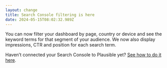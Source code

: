 ```yaml
---
layout: change
title: Search Console filtering is here
date: 2024-05-15T08:02:32.989Z
---
```

You can now filter your dashboard by page, country or device and see the keyword terms for that segment of your audience. We now also display impressions, CTR and position for each search term.

Haven’t connected your Search Console to Plausible yet? [See how to do it here](https://plausible.io/docs/google-search-console-integration).
